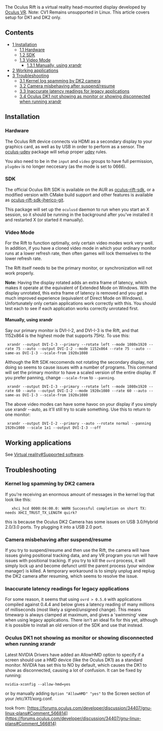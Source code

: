 The Oculus Rift is a virtual reality head-mounted display developed by [Oculus VR](http://www.oculusvr.com/). Note: CV1 Remains unsupported in Linux. This article covers setup for DK1 and DK2 only.

## Contents

*   [1 Installation](#Installation)
    *   [1.1 Hardware](#Hardware)
    *   [1.2 SDK](#SDK)
    *   [1.3 Video Mode](#Video_Mode)
        *   [1.3.1 Manually, using xrandr](#Manually,_using_xrandr)
*   [2 Working applications](#Working_applications)
*   [3 Troubleshooting](#Troubleshooting)
    *   [3.1 Kernel log spamming by DK2 camera](#Kernel_log_spamming_by_DK2_camera)
    *   [3.2 Camera misbehaving after suspend/resume](#Camera_misbehaving_after_suspend/resume)
    *   [3.3 Inaccurate latency readings for legacy applications](#Inaccurate_latency_readings_for_legacy_applications)
    *   [3.4 Oculus DK1 not showing as monitor or showing disconnected when running xrandr](#Oculus_DK1_not_showing_as_monitor_or_showing_disconnected_when_running_xrandr)

## Installation

### Hardware

The Oculus Rift device connects via HDMI as a secondary display to your graphics card, as well as by USB in order to perform as a sensor. The [oculus-udev](https://aur.archlinux.org/packages/oculus-udev/) package will setup proper [udev](/index.php/Udev "Udev") rules.

You also need to be in the `input` and `video` groups to have full permission, `plugdev` is no longer neccesary (as the mode is set to 0666).

### SDK

The official Oculus Rift SDK is available on the AUR as [oculus-rift-sdk](https://aur.archlinux.org/packages/oculus-rift-sdk/), or a modified version with CMake build support and other features is available as [oculus-rift-sdk-jherico-git](https://aur.archlinux.org/packages/oculus-rift-sdk-jherico-git/).

This package will set up the `oculusd` daemon to run when you start an X session, so it should be running in the background after you've installed it and restarted X (or started it manually).

### Video Mode

For the Rift to function optimally, only certain video modes work very well. In addition, if you have a cloned video mode in which your ordinary monitor runs at a lower refresh rate, then often games will lock themselves to the lower refresh rate.

The Rift itself needs to be the primary monitor, or synchronization will not work properly.

**Note:** Having the display rotated adds an extra frame of latency, which makes it operate at the equivalent of Extended Mode on Windows. With the display unrotated, this extra frame of latency is removed and you get a much improved experience (equivalent of Direct Mode on Windows). Unfortunately only certain applications work correctly with this. You should test each to see if each application works correctly unrotated first.

#### Manually, using xrandr

Say our primary monitor is DVI-I-2, and DVI-I-3 is the Rift, and that 1152x864 is the highest mode that supports 75Hz. To use this:

```
 xrandr --output DVI-I-3 --primary --rotate left --mode 1080x1920 --rate 75 --auto --output DVI-I-2 --mode 1152x864 --rate 75 --auto --same-as DVI-I-3 --scale-from 1920x1080

```

Although the Rift SDK reccomends not rotating the secondary display, not doing so seems to cause issues with a number of programs. This command will set the primary monitor to have a scaled version of the entire display. If you prefer panning, change `--scale-from` to `--panning`.

```
 xrandr --output DVI-I-3 --primary --rotate left --mode 1080x1920 --rate 60 --auto --output DVI-I-2 --mode 1920x1080 --rate 60 --auto --same-as DVI-I-3 --scale-from 1920x1080

```

The above video modes can have some havoc on your display if you simply use xrandr --auto, as it'll still try to scale something. Use this to return to one monitor:

```
 xrandr --output DVI-I-2 --primary --auto --rotate normal --panning 1920x1080 --scale 1x1 --output DVI-I-3 --off

```

## Working applications

See [Virtual reality#Supported software](/index.php/Virtual_reality#Supported_software "Virtual reality").

## Troubleshooting

### Kernel log spamming by DK2 camera

If you're receiving an enormous amount of messages in the kernel log that look like this:

```
   xhci_hcd 0000:04:00.0: WARN Successful completion on short TX: needs XHCI_TRUST_TX_LENGTH quirk?

```

this is because the Oculus DK2 Camera has some issues on USB 3.0/Hybrid 2.0/3.0 ports. Try plugging it into a USB 2.0 port.

### Camera misbehaving after suspend/resume

If you try to suspend/resume and then use the Rift, the camera will have issues giving positional tracking data, and any VR program you run will have issues with positional tracking. If you try to kill the `ovrd` process, it will simply lock up and become defunct until the parent process (your window manager) is killed. A temporary workaround is to simply unplug and replug the DK2 camera after resuming, which seems to resolve the issue.

### Inaccurate latency readings for legacy applications

For some reason, it seems that using `ovrd > 0.5.0` with applications compiled against 0.4.4 and below gives a latency reading of many millions of milliseconds (most likely a signed/unsigned change). This means timewarp is always clamped at maximum, and gives a 'swimming' view when using legacy applications. There isn't an ideal fix for this yet, although it is possible to install an old version of the SDK and use that instead.

### Oculus DK1 not showing as monitor or showing disconnected when running xrandr

Latest NVIDIA Drivers have added an AllowHMD option to specify if a screen should use a HMD device (like the Oculus DK1) as a standard monitor. NVIDIA has set this to NO by default, which causes the DK1 to show as disconnected, causing a lot of confusion. It can be fixed by running:

```
nvidia-xconfig --allow-hmd=yes

```

or by manually adding `Option "AllowHMD" "yes"` to the Screen section of your /etc/X11/xorg.conf.

took from: [https://forums.oculus.com/developer/discussion/34407/gnu-linux-plans#Comment_566814](https://forums.oculus.com/developer/discussion/34407/gnu-linux-plans#Comment_566814)